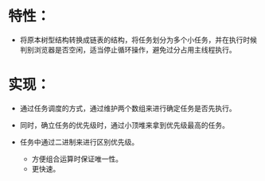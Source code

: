 # 特性：
- 将原本树型结构转换成链表的结构，将任务划分为多个小任务，并在执行时候判别浏览器是否空闲，适当停止循环操作，避免过分占用主线程执行。

# 实现：
- 通过任务调度的方式，通过维护两个数组来进行确定任务是否先执行。
- 同时，确立任务的优先级时，通过小顶堆来拿到优先级最高的任务。

- 任务中通过二进制来进行区别优先级。
  - 方便组合运算时保证唯一性。
  - 更快速。